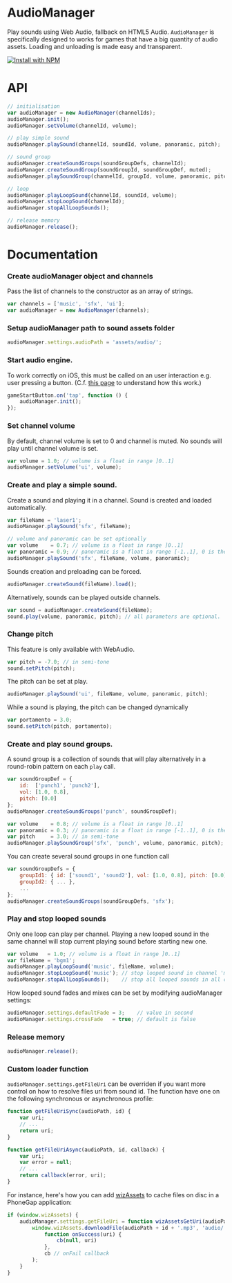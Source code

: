 # AudioManager
Play sounds using Web Audio, fallback on HTML5 Audio.
`AudioManager` is specifically designed to works for games that have a big
quantity of audio assets. Loading and unloading is made easy and transparent.

[![Install with NPM](https://nodei.co/npm/audio-manager.png?downloads=true&stars=true)](https://nodei.co/npm/audio-manager/)

# API

```javascript
// initialisation
var audioManager = new AudioManager(channelIds);
audioManager.init();
audioManager.setVolume(channelId, volume);

// play simple sound
audioManager.playSound(channelId, soundId, volume, panoramic, pitch);

// sound group
audioManager.createSoundGroups(soundGroupDefs, channelId);
audioManager.createSoundGroup(soundGroupId, soundGroupDef, muted);
audioManager.playSoundGroup(channelId, groupId, volume, panoramic, pitch);

// loop
audioManager.playLoopSound(channelId, soundId, volume);
audioManager.stopLoopSound(channelId);
audioManager.stopAllLoopSounds();

// release memory
audioManager.release();
```

# Documentation

### Create audioManager object and channels
Pass the list of channels to the constructor as an array of strings.
```javascript
var channels = ['music', 'sfx', 'ui'];
var audioManager = new AudioManager(channels);
```

### Setup audioManager path to sound assets folder
```javascript
audioManager.settings.audioPath = 'assets/audio/';
```

### Start audio engine.
To work correctly on iOS, this must be called on an user interaction
e.g. user pressing a button.
(C.f. [this page](https://developer.apple.com/library/safari/documentation/AudioVideo/Conceptual/Using_HTML5_Audio_Video/Device-SpecificConsiderations/Device-SpecificConsiderations.html) to understand how this work.)
```javascript
gameStartButton.on('tap', function () {
	audioManager.init();
});
```

### Set channel volume
By default, channel volume is set to 0 and channel is muted.
No sounds will play until channel volume is set.
```javascript
var volume = 1.0; // volume is a float in range ]0..1]
audioManager.setVolume('ui', volume);
```

### Create and play a simple sound.
Create a sound and playing it in a channel.
Sound is created and loaded automatically.
```javascript
var fileName = 'laser1';
audioManager.playSound('sfx', fileName);

// volume and panoramic can be set optionally
var volume    = 0.7; // volume is a float in range ]0..1]
var panoramic = 0.9; // panoramic is a float in range [-1..1], 0 is the center
audioManager.playSound('sfx', fileName, volume, panoramic);
```

Sounds creation and preloading can be forced.
```javascript
audioManager.createSound(fileName).load();
```

Alternatively, sounds can be played outside channels.
```javascript
var sound = audioManager.createSound(fileName);
sound.play(volume, panoramic, pitch); // all parameters are optional.
```
### Change pitch
This feature is only available with WebAudio.

```javascript
var pitch = -7.0; // in semi-tone
sound.setPitch(pitch);
```

The pitch can be set at play.
```javascript
audioManager.playSound('ui', fileName, volume, panoramic, pitch);
```

While a sound is playing, the pitch can be changed dynamically
```javascript
var portamento = 3.0;
sound.setPitch(pitch, portamento);
```

### Create and play sound groups.
A sound group is a collection of sounds that will play alternatively in a 
round-robin pattern on each `play` call.
```javascript
var soundGroupDef = {
	id:  ['punch1', 'punch2'],
	vol: [1.0, 0.8],
	pitch: [0.0]
};
audioManager.createSoundGroups('punch', soundGroupDef);

var volume    = 0.8; // volume is a float in range ]0..1]
var panoramic = 0.3; // panoramic is a float in range [-1..1], 0 is the center
var pitch     = 3.0; // in semi-tone
audioManager.playSoundGroup('sfx', 'punch', volume, panoramic, pitch);
```

You can create several sound groups in one function call
```javascript
var soundGroupDefs = {
	groupId1: { id: ['sound1', 'sound2'], vol: [1.0, 0.8], pitch: [0.0] },
	groupId2: { ... },
	...
};
audioManager.createSoundGroups(soundGroupDefs, 'sfx');
```

### Play and stop looped sounds
Only one loop can play per channel. Playing a new looped sound in the same
channel will stop current playing sound before starting new one.
```javascript
var volume   = 1.0; // volume is a float in range ]0..1]
var fileName = 'bgm1';
audioManager.playLoopSound('music', fileName, volume);
audioManager.stopLoopSound('music'); // stop looped sound in channel 'music'
audioManager.stopAllLoopSounds();    // stop all looped sounds in all channel
```

How looped sound fades and mixes can be set by modifying audioManager settings:
```javascript
audioManager.settings.defaultFade = 3;    // value in second
audioManager.settings.crossFade   = true; // default is false
```

### Release memory
```javascript
audioManager.release();
```

### Custom loader function
`audioManager.settings.getFileUri` can be overriden if you want more control on how to 
resolve files uri from sound id. The function have one on the following synchronous or
asynchronous profile:

```javascript
function getFileUriSync(audioPath, id) {
	var uri;
	// ...
	return uri;
}
```

```javascript
function getFileUriAsync(audioPath, id, callback) {
	var uri;
	var error = null;
	// ...
	return callback(error, uri);
}
```

For instance, here's how you can add [wizAssets](https://github.com/Wizcorp/phonegap-plugin-wizAssets)
to cache files on disc in a PhoneGap application:
```javascript
if (window.wizAssets) {
    audioManager.settings.getFileUri = function wizAssetsGetUri(audioPath, id, cb) {
        window.wizAssets.downloadFile(audioPath + id + '.mp3', 'audio/' + id + '.mp3', 
            function onSuccess(uri) {
                cb(null, uri)
            }, 
            cb // onFail callback
        );
    }
}
```

